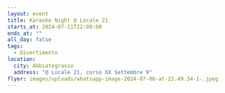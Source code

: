 ```yaml
---
layout: event
title: Karaoke Night @ Locale 21
starts_at: 2024-07-11T22:00:00
ends_at: ""
all_day: false
tags:
  - Divertimento
location:
  city: Abbiategrasso
  address: "@ Locale 21, corso XX Settembre 9"
flyer: images/uploads/whatsapp-image-2024-07-08-at-22.49.34-1-.jpeg
---
```

